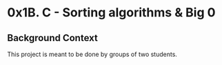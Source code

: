 # 0x1B. C - Sorting algorithms & Big 0

<html>
  <h2>
    Background Context
  </h2>
  <p>
    This project is meant to be done by groups of two students.
  </p>
